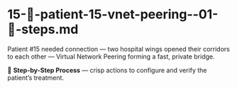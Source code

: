 # 15-🌉-patient-15-vnet-peering--01-🧾-steps.md

Patient #15 needed connection — two hospital wings opened their corridors to each other — Virtual Network Peering forming a fast, private bridge.

🧾 **Step-by-Step Process** — crisp actions to configure and verify the patient’s treatment.
